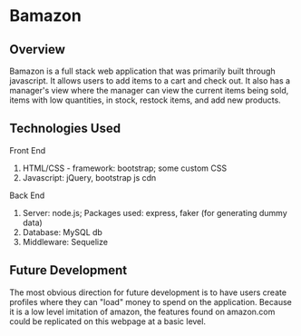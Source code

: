 # Bamazon

## Overview
Bamazon is a full stack web application that was primarily built through javascript. It allows users to add items to a cart and check out. It also has a manager's view where the manager can view the current items being sold, items with low quantities, in stock, restock items, and add new products.

## Technologies Used
Front End
1. HTML/CSS - framework: bootstrap; some custom CSS
2. Javascript: jQuery, bootstrap js cdn

Back End
1. Server: node.js; Packages used: express, faker (for generating dummy data)
2. Database: MySQL db
3. Middleware: Sequelize


## Future Development
The most obvious direction for future development is to have users create profiles where they can "load" money to spend on the application. Because it is a low level imitation of amazon, the features found on amazon.com could be replicated on this webpage at a basic level.